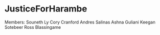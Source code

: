 # JusticeForHarambe

Members:
Souneth Ly
Cory Cranford
Andres Salinas
Ashna Guliani
Keegan Sotebeer
Ross Blassingame
